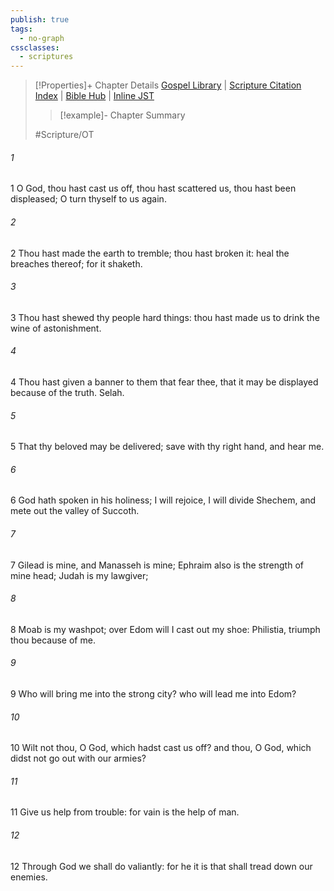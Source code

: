 ```yaml
---
publish: true
tags:
  - no-graph
cssclasses:
  - scriptures
---
```

>[!Properties]+ Chapter Details
>[Gospel Library](https://churchofjesuschrist.org/study/scriptures/ot/ps/60?lang=eng)    |    [Scripture Citation Index](https://scriptures.byu.edu/#0773c::c0773c)    |    [Bible Hub](https://biblehub.com/psalms/60.htm)    |    [Inline JST](https://scripturetoolbox.com/html/ic/Psalms/60.html)
>>[!example]- Chapter Summary
>> 
> 
>
>#Scripture/OT
###### 1
1 O God, thou hast cast us off, thou hast scattered us, thou hast been displeased; O turn thyself to us again.
###### 2
2 Thou hast made the earth to tremble; thou hast broken it: heal the breaches thereof; for it shaketh.
###### 3
3 Thou hast shewed thy people hard things: thou hast made us to drink the wine of astonishment.
###### 4
4 Thou hast given a banner to them that fear thee, that it may be displayed because of the truth. Selah.
###### 5
5 That thy beloved may be delivered; save with thy right hand, and hear me.
###### 6
6 God hath spoken in his holiness; I will rejoice, I will divide Shechem, and mete out the valley of Succoth.
###### 7
7 Gilead is mine, and Manasseh is mine; Ephraim also is the strength of mine head; Judah is my lawgiver;
###### 8
8 Moab is my washpot; over Edom will I cast out my shoe: Philistia, triumph thou because of me.
###### 9
9 Who will bring me into the strong city? who will lead me into Edom?
###### 10
10 Wilt not thou, O God, which hadst cast us off? and thou, O God, which didst not go out with our armies?
###### 11
11 Give us help from trouble: for vain is the help of man.
###### 12
12 Through God we shall do valiantly: for he it is that shall tread down our enemies.
